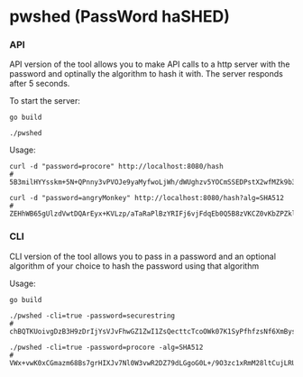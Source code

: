 # pwshed (PassWord haSHED)

### API

API version of the tool allows you to make API calls to a http server with the password and optinally the algorithm to hash it with. The server responds after 5 seconds.

To start the server:
```
go build

./pwshed
```

Usage:
```
curl -d "password=procore" http://localhost:8080/hash
# 5B3milHYYsskm+5N+QPnny3vPVOJe9yaMyfwoLjWh/dWUghzv5YOCmSSEDPstX2wfMZk9b39d/j+i0A3/rTarA==

curl -d "password=angryMonkey" http://localhost:8080/hash?alg=SHA512
# ZEHhWB65gUlzdVwtDQArEyx+KVLzp/aTaRaPlBzYRIFj6vjFdqEb0Q5B8zVKCZ0vKbZPZklJz0Fd7su2A+gf7Q==
```

### CLI

CLI version of the tool allows you to pass in a password and an optional algorithm of your choice to hash the password using that algorithm

Usage:
```
go build

./pwshed -cli=true -password=securestring
# chBQTKUoivgDzB3H9zDrIjYsVJvFhwGZ1ZwI1ZsQecttcTcoOWk07K1SyPfhfzsNf6XmBys0stnbQhHGku8qgw==

./pwshed -cli=true -password=procore -alg=SHA512
# VWx+vwK0xCGmazm68Bs7grHIXJv7Nl0W3vwR2DZ79dLGgoG0L+/9O3zc1xRmM28ltCujLRUb1/nEqJU3fQJMRw==
```


